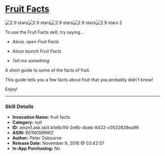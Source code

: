 # [Fruit Facts](http://alexa.amazon.com/#skills/amzn1.ask.skill.b1e8c1f4-2e8b-4beb-8422-c0522828ea96)
![2.9 stars](../../images/ic_star_black_18dp_1x.png)![2.9 stars](../../images/ic_star_black_18dp_1x.png)![2.9 stars](../../images/ic_star_half_black_18dp_1x.png)![2.9 stars](../../images/ic_star_border_black_18dp_1x.png)![2.9 stars](../../images/ic_star_border_black_18dp_1x.png) 2

To use the Fruit Facts skill, try saying...

* *Alexa, open Fruit Facts*

* *Alexa launch Fruit Facts*

* *Tell me something*

A short guide to some of the facts of fruit.

This guide tells you a few facts about fruit that you probably didn't know!

Enjoy!

***

### Skill Details

* **Invocation Name:** fruit facts
* **Category:** null
* **ID:** amzn1.ask.skill.b1e8c1f4-2e8b-4beb-8422-c0522828ea96
* **ASIN:** B01N05R9WZ
* **Author:** Peter Osbourne
* **Release Date:** November 9, 2016 @ 03:42:57
* **In-App Purchasing:** No
